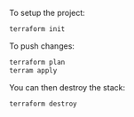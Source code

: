 To setup the project:
```bash
terraform init
```
To push changes:
```bash
terraform plan
terram apply
```

You can then destroy the stack:
```bash
terraform destroy
```
